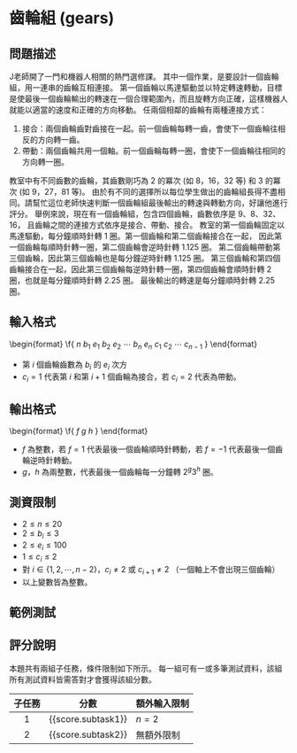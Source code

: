 # 齒輪組 (gears)

## 問題描述

J老師開了一門和機器人相關的熱門選修課。
其中一個作業，是要設計一個齒輪組，用一連串的齒輪互相連接。
第一個齒輪以馬達驅動並以特定轉速轉動，目標是使最後一個齒輪輸出的轉速在一個合理範圍內，而且旋轉方向正確，這樣機器人就能以適當的速度和正確的方向移動。
任兩個相鄰的齒輪有兩種連接方式：

1. 接合：兩個齒輪齒對齒接在一起。前一個齒輪每轉一齒，會使下一個齒輪往相反的方向轉一齒。
2. 帶動：兩個齒輪共用一個軸。前一個齒輪每轉一圈，會使下一個齒輪往相同的方向轉一圈。

教室中有不同齒數的齒輪，其齒數剛巧為 $2$ 的冪次 (如 $8$，$16$，$32$ 等) 和 $3$ 的冪次 (如 $9$，$27$，$81$ 等)。
由於有不同的選擇所以每位學生做出的齒輪組長得不盡相同。請幫忙這位老師快速判斷一個齒輪組最後輸出的轉速與轉動方向，好讓他進行評分。
舉例來說，現在有一個齒輪組，包含四個齒輪，齒數依序是 $9$、$8$、$32$、$16$，
且齒輪之間的連接方式依序是接合、帶動、接合。
教室的第一個齒輪固定以馬達驅動，每分鐘順時針轉 $1$ 圈。第一個齒輪和第二個齒輪接合在一起，
因此第一個齒輪每順時針轉一圈，第二個齒輪會逆時針轉 $1.125$ 圈。
第二個齒輪帶動第三個齒輪，因此第三個齒輪也是每分鐘逆時針轉 $1.125$ 圈。
第三個齒輪和第四個齒輪接合在一起，因此第三個齒輪每逆時針轉一圈，第四個齒輪會順時針轉 $2$ 圈，也就是每分鐘順時針轉 $2.25$ 圈。
最後輸出的轉速是每分鐘順時針轉 $2.25$ 圈。

## 輸入格式

\begin{format}
\f{
$n$
$b_1$ $e_1$ $b_2$ $e_2$ $\cdots$ $b_n$ $e_n$
$c_1$ $c_2$ $\cdots$ $c_{n-1}$
}
\end{format}

* 第 $i$ 個齒輪齒數為 $b_i$ 的 $e_i$ 次方
* $c_i = 1$ 代表第 $i$ 和第 $i+1$ 個齒輪為接合，若 $c_i = 2$ 代表為帶動。

## 輸出格式

\begin{format}
\f{
$f$ $g$ $h$
}
\end{format}

* $f$ 為整數，若 $f=1$ 代表最後一個齒輪順時針轉動，若 $f=-1$ 代表最後一個齒輪逆時針轉動。
* $g$，$h$ 為兩整數，代表最後一個齒輪每一分鐘轉 $2^g3^h$ 圈。

## 測資限制

* $2 \le n \le 20$
* $2 \le b_i \le 3$
* $2 \le e_i \le 100$
* $1 \le c_i \le 2$
* 對 $i \in \{1, 2, \cdots, n-2\}$，$c_i \neq 2$ 或 $c_{i+1} \neq 2$ （一個軸上不會出現三個齒輪）
* 以上變數皆為整數。


## 範例測試

## 評分說明

本題共有兩組子任務，條件限制如下所示。
每一組可有一或多筆測試資料，該組所有測試資料皆需答對才會獲得該組分數。

|  子任務  |  分數  | 額外輸入限制 |
| :------: | :----: | ------------ |
| 1 | {{score.subtask1}} | $n = 2$ |
| 2 | {{score.subtask2}} | 無額外限制 |
